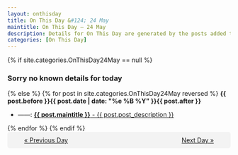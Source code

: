 ```yaml
---
layout: onthisday
title: On This Day &#124; 24 May
maintitle: On This Day — 24 May
description: Details for On This Day are generated by the posts added to the website so the content is subject to changes/updates over time.
categories: [On This Day]
---
```


{% if site.categories.OnThisDay24May == null %}
<h3>Sorry no known details for today</h3>
{% else %}
{% for post in site.categories.OnThisDay24May reversed %}
<strong>{{ post.before }}{{ post.date | date: "%e %B %Y" }}{{ post.after }}</strong>
<ul>
<li> ——: <a class="{{ post.class }}" href="{{ post.url }}"><strong>{{ post.maintitle }}</strong> - {{ post.post_description }}</a></li>
</ul>
{% endfor %}
{% endif %}
<br />
<div style="background-color: #f3f3f3; padding: 10px; border-radius: 5px; text-align: center; display: flex; justify-content: space-evenly;">
<a href="/onthisday/05/05-23">« Previous Day</a>
<span style="visibility:hidden;">[ Visit Leap Year February 29 ]</span>
<a href="/onthisday/05/05-25">Next Day »</a>
</div>
